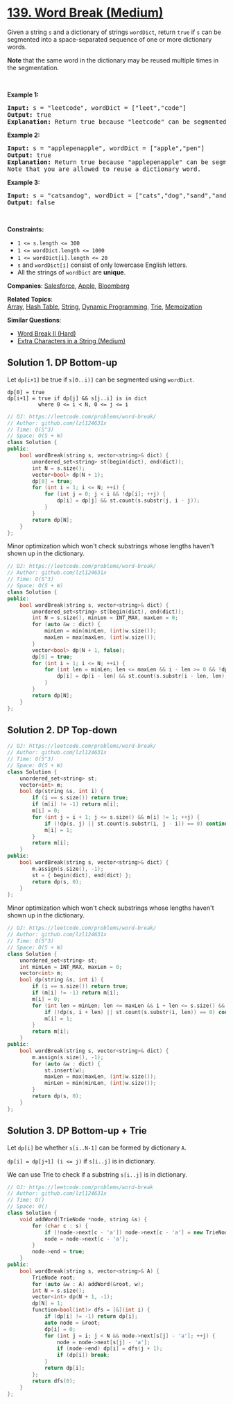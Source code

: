 # [139. Word Break (Medium)](https://leetcode.com/problems/word-break)

<p>Given a string <code>s</code> and a dictionary of strings <code>wordDict</code>, return <code>true</code> if <code>s</code> can be segmented into a space-separated sequence of one or more dictionary words.</p>
<p><strong>Note</strong> that the same word in the dictionary may be reused multiple times in the segmentation.</p>
<p>&nbsp;</p>
<p><strong class="example">Example 1:</strong></p>
<pre><strong>Input:</strong> s = "leetcode", wordDict = ["leet","code"]
<strong>Output:</strong> true
<strong>Explanation:</strong> Return true because "leetcode" can be segmented as "leet code".
</pre>
<p><strong class="example">Example 2:</strong></p>
<pre><strong>Input:</strong> s = "applepenapple", wordDict = ["apple","pen"]
<strong>Output:</strong> true
<strong>Explanation:</strong> Return true because "applepenapple" can be segmented as "apple pen apple".
Note that you are allowed to reuse a dictionary word.
</pre>
<p><strong class="example">Example 3:</strong></p>
<pre><strong>Input:</strong> s = "catsandog", wordDict = ["cats","dog","sand","and","cat"]
<strong>Output:</strong> false
</pre>
<p>&nbsp;</p>
<p><strong>Constraints:</strong></p>
<ul>
	<li><code>1 &lt;= s.length &lt;= 300</code></li>
	<li><code>1 &lt;= wordDict.length &lt;= 1000</code></li>
	<li><code>1 &lt;= wordDict[i].length &lt;= 20</code></li>
	<li><code>s</code> and <code>wordDict[i]</code> consist of only lowercase English letters.</li>
	<li>All the strings of <code>wordDict</code> are <strong>unique</strong>.</li>
</ul>

**Companies**:
[Salesforce](https://leetcode.com/company/salesforce), [Apple](https://leetcode.com/company/apple), [Bloomberg](https://leetcode.com/company/bloomberg)

**Related Topics**:  
[Array](https://leetcode.com/tag/array/), [Hash Table](https://leetcode.com/tag/hash-table/), [String](https://leetcode.com/tag/string/), [Dynamic Programming](https://leetcode.com/tag/dynamic-programming/), [Trie](https://leetcode.com/tag/trie/), [Memoization](https://leetcode.com/tag/memoization/)

**Similar Questions**:
* [Word Break II (Hard)](https://leetcode.com/problems/word-break-ii/)
* [Extra Characters in a String (Medium)](https://leetcode.com/problems/extra-characters-in-a-string/)

## Solution 1. DP Bottom-up

Let `dp[i+1]` be true if `s[0..i)]` can be segmented using `wordDict`.

```
dp[0] = true
dp[i+1] = true if dp[j] && s[j..i] is in dict
          where 0 <= i < N, 0 <= j <= i
```

```cpp
// OJ: https://leetcode.com/problems/word-break/
// Author: github.com/lzl124631x
// Time: O(S^3)
// Space: O(S + W)
class Solution {
public:
    bool wordBreak(string s, vector<string>& dict) {
        unordered_set<string> st(begin(dict), end(dict));
        int N = s.size();
        vector<bool> dp(N + 1);
        dp[0] = true;
        for (int i = 1; i <= N; ++i) {
            for (int j = 0; j < i && !dp[i]; ++j) {
                dp[i] = dp[j] && st.count(s.substr(j, i - j));
            }
        }
        return dp[N];
    }
};
```

Minor optimization which won't check substrings whose lengths haven't shown up in the dictionary.

```cpp
// OJ: https://leetcode.com/problems/word-break/
// Author: github.com/lzl124631x
// Time: O(S^3)
// Space: O(S + W)
class Solution {
public:
    bool wordBreak(string s, vector<string>& dict) {
        unordered_set<string> st(begin(dict), end(dict));
        int N = s.size(), minLen = INT_MAX, maxLen = 0;
        for (auto &w : dict) {
            minLen = min(minLen, (int)w.size());
            maxLen = max(maxLen, (int)w.size());
        }
        vector<bool> dp(N + 1, false);
        dp[0] = true;
        for (int i = 1; i <= N; ++i) {
            for (int len = minLen; len <= maxLen && i - len >= 0 && !dp[i]; ++len) {
                dp[i] = dp[i - len] && st.count(s.substr(i - len, len));
            }
        }
        return dp[N];
    }
};
```

## Solution 2. DP Top-down

```cpp
// OJ: https://leetcode.com/problems/word-break/
// Author: github.com/lzl124631x
// Time: O(S^3)
// Space: O(S + W)
class Solution {
    unordered_set<string> st;
    vector<int> m;
    bool dp(string &s, int i) {
        if (i == s.size()) return true;
        if (m[i] != -1) return m[i];
        m[i] = 0;
        for (int j = i + 1; j <= s.size() && m[i] != 1; ++j) {
            if (!dp(s, j) || st.count(s.substr(i, j - i)) == 0) continue;
            m[i] = 1;
        }
        return m[i];
    }
public:
    bool wordBreak(string s, vector<string>& dict) {
        m.assign(s.size(), -1);
        st = { begin(dict), end(dict) };
        return dp(s, 0);
    }
};
```

Minor optimization which won't check substrings whose lengths haven't shown up in the dictionary.

```cpp
// OJ: https://leetcode.com/problems/word-break/
// Author: github.com/lzl124631x
// Time: O(S^3)
// Space: O(S + W)
class Solution {
    unordered_set<string> st;
    int minLen = INT_MAX, maxLen = 0;
    vector<int> m;
    bool dp(string &s, int i) {
        if (i == s.size()) return true;
        if (m[i] != -1) return m[i];
        m[i] = 0;
        for (int len = minLen; len <= maxLen && i + len <= s.size() && m[i] != 1; ++len) {
            if (!dp(s, i + len) || st.count(s.substr(i, len)) == 0) continue;
            m[i] = 1;
        }
        return m[i];
    }
public:
    bool wordBreak(string s, vector<string>& dict) {
        m.assign(s.size(), -1);
        for (auto &w : dict) {
            st.insert(w);
            maxLen = max(maxLen, (int)w.size());
            minLen = min(minLen, (int)w.size());
        }
        return dp(s, 0);
    }
};
```

## Solution 3. DP Bottom-up + Trie

Let `dp[i]` be whether `s[i..N-1]` can be formed by dictionary `A`.

`dp[i] = dp[j+1] (i <= j)` if `s[i..j]` is in dictionary.

We can use Trie to check if a substring `s[i..j]` is in dictionary.

```cpp
// OJ: https://leetcode.com/problems/word-break
// Author: github.com/lzl124631x
// Time: O()
// Space: O()
class Solution {
    void addWord(TrieNode *node, string &s) {
        for (char c : s) {
            if (!node->next[c - 'a']) node->next[c - 'a'] = new TrieNode();
            node = node->next[c - 'a'];
        }
        node->end = true;
    }
public:
    bool wordBreak(string s, vector<string>& A) {
        TrieNode root;
        for (auto &w : A) addWord(&root, w);
        int N = s.size();
        vector<int> dp(N + 1, -1);
        dp[N] = 1;
        function<bool(int)> dfs = [&](int i) {
            if (dp[i] != -1) return dp[i];
            auto node = &root;
            dp[i] = 0;
            for (int j = i; j < N && node->next[s[j] - 'a']; ++j) {
                node = node->next[s[j] - 'a'];
                if (node->end) dp[i] = dfs(j + 1);
                if (dp[i]) break;
            }
            return dp[i];
        };
        return dfs(0);
    }
};
```